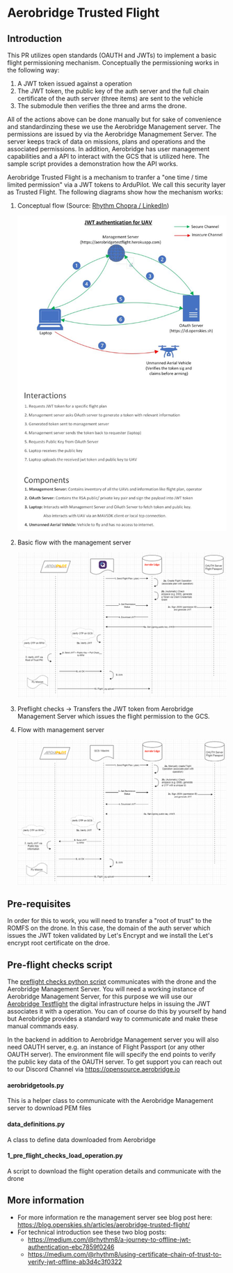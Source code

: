 # Aerobridge Trusted Flight

## Introduction
This PR utilizes open standards (OAUTH and JWTs) to implement a basic flight permissioning mechanism. Conceptually the permissioning works in the following way: 
1. A JWT token issued against a operation
2. The JWT token, the public key of the auth server and the full chain certificate of the auth server (three items) are sent to the vehicle
3. The submodule then verifies the three and arms the drone. 

All of the actions above can be done manually but for sake of convenience and standardinzing these we use the Aerobridge Management server. The permissions are issued by via the Aerobridge Managmement Server. The server keeps track of data on missions, plans and operations and the associated permissions. In addition, Aerobridge has user management capabilities and a API to interact with the GCS that is utilized here. The sample script provides a demonstration how the API works. 

Aerobridge Trusted Flight is a mechanism to tranfer a "one time / time limited permission" via a JWT tokens to ArduPilot. We call this security layer as Trusted Flight. The following diagrams show how the mechanism works: 

1. Conceptual flow (Source: [Rhythm Chopra / LinkedIn](https://www.linkedin.com/posts/rhythm-chopra-923667102_authentication-security-opensource-activity-7035557389210644480-Hs3B))
    <p align="center">
        <img src="images/basic_sequence.jpeg" alt="Overall Conceptual Flow" />
    </p>

2. Basic flow with the management server
    <p align="center">
        <img src="images/aerobridge_trusted_flight_basic_flow.png" alt="Aerobridge Trusted Flight basic flow" />
    </p>
3. Preflight checks -> Transfers the JWT token from Aerobridge Management Server which issues the flight permission to the GCS.
4. Flow with management server
    <p align="center">
        <img src="images/aerobridge_trusted_flight.png" alt="Trusted Flight flow with Aeribridge Management Server" />
    </p>
## Pre-requisites
In order for this to work, you will need to transfer a "root of trust" to the ROMFS on the drone. In this case, the domain of the auth server which issues the JWT token validated by Let's Encrypt and we install the Let's encrypt root certificate on the droe.

## Pre-flight checks script
The [preflight checks python script](1_pre_flight_checks_load_operation.py) communicates with the drone and the Aerobridge Management Server. You will need a working instance of Aerobridge Management Server, for this purpose we will use our [Aerobridge Testflight](https://aerobridgetestflight.herokuapp.com) the digital infrastructure helps in issuing the JWT associates it with a operation. You can of course do this by yourself by hand but Aerobridge provides a standard way to communicate and make these manual commands easy. 

In the backend in addition to Aerobridge Management server you will also need OAUTH server, e.g. an instance of Flight Passport (or any other OAUTH server). The environment file will specify the end points to verify the public key data of the OAUTH server. To get support you can reach out to our Discord Channel via https://opensource.aerobridge.io

#### aerobridgetools.py 
This is a helper class to communicate with the Aerobridge Management server to download PEM files

#### data_definitions.py
A class to define data downloaded from Aerobridge

#### 1_pre_flight_checks_load_operation.py
A script to download the flight operation details and communicate with the drone


## More information
- For more information re the management server see blog post here: https://blog.openskies.sh/articles/aerobridge-trusted-flight/
- For technical introduction see these two blog posts: 
    - https://medium.com/@rhythm8/a-journey-to-offline-jwt-authentication-ebc7859f0246 
    - https://medium.com/@rhythm8/using-certificate-chain-of-trust-to-verify-jwt-offline-ab3d4c3f0322
